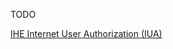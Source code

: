 TODO

[IHE Internet User Authorization (IUA)](https://wiki.ihe.net/index.php/Internet_User_Authorization)
